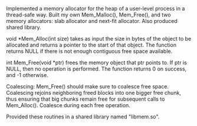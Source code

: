 Implemented a memory allocator for the heap of a user-level process in a thread-safe way. Built my own Mem_Malloc(), Mem_Free(), and two memory allocators: slab allocator and next-fit allocator. Also produced shared library.

void *Mem_Alloc(int size) takes as input the size in bytes of the object to be allocated and returns a pointer to the start of that object. The function returns NULL if there is not enough contiguous free space available.

int Mem_Free(void *ptr) frees the memory object that ptr points to. If ptr is NULL, then no operation is performed. The function returns 0 on success, and -1 otherwise.

Coalescing: Mem_Free() should make sure to coalesce free space. Coalescing rejoins neighboring freed blocks into one bigger free chunk, thus ensuring that big chunks remain free for subsequent calls to Mem_Alloc(). Coalesce during each free operation.

Provided these routines in a shared library named "libmem.so". 

